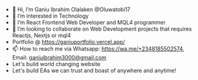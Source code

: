 - 👋 Hi, I’m Ganiu Ibrahim Olalaken @Oluwatobi17
- 👀 I’m interested in Technology
- 🌱 I’m React Frontend Web Developer and MQL4 programmer
- 💞️ I’m looking to collaborate on Web Development projects that requires Reactjs, Nextjs or mql4
- Portfolio @ https://ganiuportfolio.vercel.app/
- 📫 How to reach me via Whatsapp: https://wa.me/+2348185502574, Email: ganiuibrahim3000@gmail.com
- Let's build world changing website
- Let's build EAs we can trust and boast of anywhere and anytime!

<!---
Oluwatobi17/Oluwatobi17 is a ✨ special ✨ repository because its `README.md` (this file) appears on your GitHub profile.
You can click the Preview link to take a look at your changes.
--->
